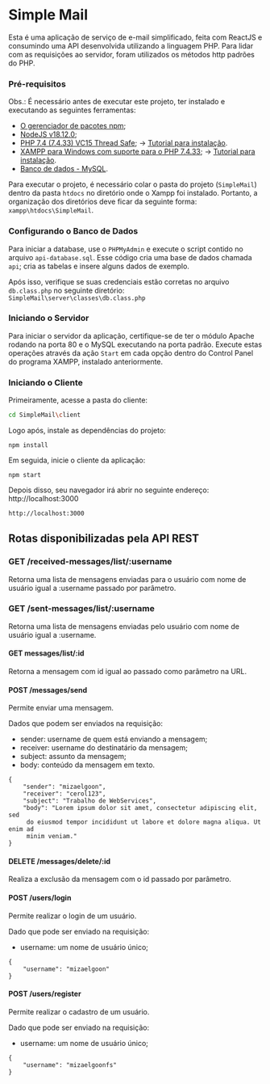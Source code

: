 # Simple Mail

Esta é uma aplicação de serviço de e-mail simplificado, feita com ReactJS e consumindo uma API desenvolvida utilizando a linguagem PHP. Para lidar com as requisições ao servidor, foram utilizados os métodos http padrões do PHP.

### Pré-requisitos

Obs.: É necessário antes de executar este projeto, ter instalado e executando as seguintes ferramentas: 

* [O gerenciador de pacotes npm](https://www.npmjs.com/);
* [NodeJS v18.12.0](https://nodejs.org/dist/v18.12.0/);
* [PHP 7.4 (7.4.33) VC15 Thread Safe](https://windows.php.net/download#php-7.4);
-> [Tutorial para instalação](https://www.youtube.com/watch?v=WPPaJienSN0).
* [XAMPP para Windows com suporte para o PHP 7.4.33](https://sourceforge.net/projects/xampp/files/XAMPP%20Windows/7.4.33/);
-> [Tutorial para instalação](https://www.youtube.com/watch?v=rTtb1hkHNBI).
* [Banco de dados - MySQL](https://www.mysql.com/downloads/).

Para executar o projeto, é necessário colar o pasta do projeto (`SimpleMail`) dentro da pasta `htdocs` no diretório onde o Xampp foi instalado. Portanto, a organização dos diretórios deve ficar da seguinte forma: `xampp\htdocs\SimpleMail`.

### Configurando o Banco de Dados

Para iniciar a database, use o `PHPMyAdmin` e execute o script contido no arquivo `api-database.sql`. Esse código cria uma base de dados chamada `api`; cria as tabelas e insere alguns dados de exemplo.

Após isso, verifique se suas credenciais estão corretas no arquivo `db.class.php` no seguinte diretório: `SimpleMail\server\classes\db.class.php`

### Iniciando o Servidor

Para iniciar o servidor da aplicação, certifique-se de ter o módulo Apache rodando na porta 80 e o MySQL executando na porta padrão. Execute estas operações através da ação `Start` em cada opção dentro do Control Panel do programa XAMPP, instalado anteriormente.

### Iniciando o Cliente

Primeiramente, acesse a pasta do cliente:
```sh
cd SimpleMail\client
```

Logo após, instale as dependências do projeto:

```
npm install
```

Em seguida, inicie o cliente da aplicação:

```
npm start
```

Depois disso, seu navegador irá abrir no seguinte endereço: http://localhost:3000
```sh
http://localhost:3000
```

## Rotas disponibilizadas pela API REST

### GET /received-messages/list/:username
Retorna uma lista de mensagens enviadas para o usuário com nome de usuário igual a :username passado por parâmetro.

### GET /sent-messages/list/:username
Retorna uma lista de mensagens enviadas pelo usuário com nome de usuário igual a :username.

#### GET messages/list/:id
Retorna a mensagem com id igual ao passado como parâmetro na URL.

#### POST /messages/send
Permite enviar uma mensagem.

Dados que podem ser enviados na requisição:
- sender: username de quem está enviando a mensagem;
- receiver: username do destinatário da mensagem;
- subject: assunto da mensagem;
- body: conteúdo da mensagem em texto.

```
{
	"sender": "mizaelgoon",
	"receiver": "cerol123",
	"subject": "Trabalho de WebServices",
	"body": "Lorem ipsum dolor sit amet, consectetur adipiscing elit, sed
	 do eiusmod tempor incididunt ut labore et dolore magna aliqua. Ut enim ad 
	 minim veniam."
}
```

#### DELETE /messages/delete/:id
Realiza a exclusão da mensagem com o id passado por parâmetro.

#### POST /users/login
Permite realizar o login de um usuário.

Dado que pode ser enviado na requisição:
- username: um nome de usuário único;
```
{
	"username": "mizaelgoon"
}
```

#### POST /users/register
Permite realizar o cadastro de um usuário.

Dado que pode ser enviado na requisição:
- username: um nome de usuário único;
```
{
	"username": "mizaelgoonfs"
}
```
